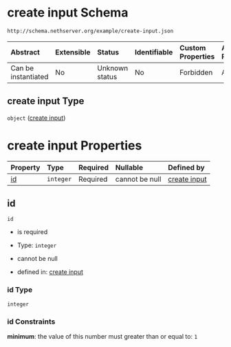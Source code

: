 # create input Schema

```txt
http://schema.nethserver.org/example/create-input.json
```



| Abstract            | Extensible | Status         | Identifiable | Custom Properties | Additional Properties | Access Restrictions | Defined In                                                            |
| :------------------ | :--------- | :------------- | :----------- | :---------------- | :-------------------- | :------------------ | :-------------------------------------------------------------------- |
| Can be instantiated | No         | Unknown status | No           | Forbidden         | Allowed               | none                | [create-input.json](example/create-input.json "open original schema") |

## create input Type

`object` ([create input](create-input.md))

# create input Properties

| Property  | Type      | Required | Nullable       | Defined by                                                                                                            |
| :-------- | :-------- | :------- | :------------- | :-------------------------------------------------------------------------------------------------------------------- |
| [id](#id) | `integer` | Required | cannot be null | [create input](create-input-properties-id.md "http://schema.nethserver.org/example/create-input.json#/properties/id") |

## id



`id`

*   is required

*   Type: `integer`

*   cannot be null

*   defined in: [create input](create-input-properties-id.md "http://schema.nethserver.org/example/create-input.json#/properties/id")

### id Type

`integer`

### id Constraints

**minimum**: the value of this number must greater than or equal to: `1`
